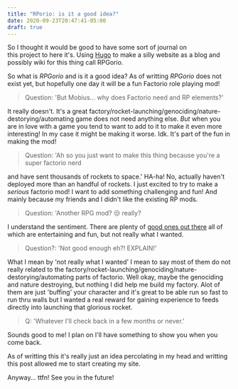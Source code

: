 ```yaml
---
title: "RPorio: is it a good idea?"
date: 2020-09-23T20:47:41-05:00
draft: true
---
```


So I thought it would be good to have some sort of journal on    
this project to here it's. Using [Hugo](hugo.io) to make a silly 
website as a blog and possibly wiki for this thing call RPGorio.

So what is *RPGorio* and is it a good idea? As of writting *RPGorio* does not 
exist yet, but hopefully one day it will be a fun Factorio role playing mod!

> Question: 'But Mobius... why does Factorio need and RP elements?' 

It really doesn't. It's a great factory/rocket-launching/genociding/nature-destorying/automating
game does not need anything else. *But* when you are in love with a game you tend
to want to add to it to make it even more interesting! In my case it might be making
it worse. Idk. It's part of the fun in making the mod!

> Question: 'Ah so you just want to make this thing because you're a super factorio nerd

and have sent thousands of rockets to space.'
HA-ha! No, actually haven't deployed more than an handful of rockets. I just excited
to try to make a *serious* factorio mod! I want to add something challenging and
fun! And mainly because my friends and I didn't like the existing RP mods.

> Question: 'Another RPG mod? 😒 really? 

I understand the sentiment. There are plenty of [good ones out there](https://mods.factorio.com/query/rpg)
all of which are entertaining and fun, but not really what I wanted.

> Question?: 'Not good enough eh?! EXPLAIN!'

What I mean by 'not really what I wanted' I mean to say most of them do not really
related to the factory/rocket-launching/genociding/nature-destorying/automating parts
of factorio. Well okay, maybe the genociding and nature destroying, but nothing I 
did help me build my factory. Alot of them are just 'buffing' your character and it's 
great to be able run so fast to run thru walls but I wanted a real reward for gaining
experience to feeds directly into launching that glorious rocket.

> Q: 'Whatever I'll check back in a few months or never.' 

Sounds good to me! I plan on I'll have something to show you when you come back.

As of writting this it's really just an idea percolating in my head and writting 
this post allowed me to start creating my site. 

Anyway... ttfn! See you in the future!

